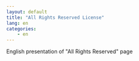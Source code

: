 ```yaml
---
layout: default
title: "All Rights Reserved License"
lang: en
categories:
    - en
---
```

English presentation of "All Rights Reserved" page